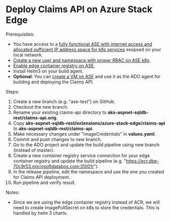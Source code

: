 # Deploy Claims API on Azure Stack Edge

Prerequisites:
* You have access to a [fully functional ASE with internet access and allocated sufficient IP address space for k8s services](https://docs.microsoft.com/en-us/azure/databox-online/azure-stack-edge-gpu-deploy-configure-network-compute-web-proxy#enable-compute-network) exopsed on your local network.
* [Create a new user and namespace with proper RBAC on ASE k8s](https://docs.microsoft.com/en-us/azure/databox-online/azure-stack-edge-gpu-create-kubernetes-cluster).
* [Enable edge container registry on ASE](https://docs.microsoft.com/en-us/azure/databox-online/azure-stack-edge-gpu-edge-container-registry).
* Install Helm3 on your build agent.
* **Optional**: You can [create a VM on ASE](https://docs.microsoft.com/en-us/azure/databox-online/azure-stack-edge-gpu-deploy-virtual-machine-portal) and use it as the ADO agent for building and deploying the Claims API.

Steps:
1. Create a new branch (e.g. "ase-test") on GitHub.
2. Checkout the new branch.
3. Rename your existing claims-api directory to **aks-aspnet-sqldb-rest/claims-api.orig**.
4. Copy **aks-aspnet-sqldb-rest/extensions/azure-stack-edge/claims-api** to **aks-aspnet-sqldb-rest/claims-api**.
5. Make necessary changes under "imageCredentials" in **values.yaml**.
6. Commit and push changes to new branch.
7. Go to the ADO project and update the build pipeline using new branch (instead of master).
8. Create a new container registry service connection for your edge container registry and update the build pipeline (e.g. "https://ecr.dbe-70c9r53.microsoftdatabox.com:31001/").
9. In the release pipeline, edit the namespace and use the one you created for Claims API deployment.
10. Run pipeline and verify result.

Notes:
* Since we are using the edge container registry instead of ACR, we will need to create imagePullSecret on k8s to store the credentials. This is handled by helm 3 charts.
